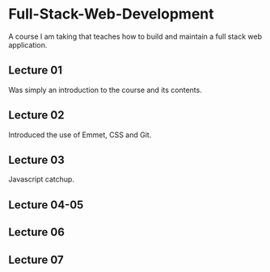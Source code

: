 # Full-Stack-Web-Development
A course I am taking that teaches how to build and maintain a full stack web application.

## Lecture 01
Was simply an introduction to the course and its contents.

## Lecture 02
Introduced the use of Emmet, CSS and Git.

## Lecture 03
Javascript catchup.

## Lecture 04-05


## Lecture 06


## Lecture 07